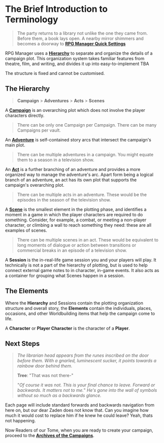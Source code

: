 # The Brief Introduction to Terminology

> The party returns to a library not unlike the one they came from. Before them, a book lays open. A nearby mirror shimmers and becomes a doorway to [**RPG Manager Quick Settings**](RPG%20Manager%20Quick%20Settings.md)

RPG Manager uses a [**Hierarchy**]() to separate and organize the details of a campaign plot. This organization system takes familiar features from theatre, film, and writing, and divides it up into easy-to-implement TBA

The structure is fixed and cannot be customised.

## The Hierarchy
> **Campaign** > **Adventures** > **Acts** > **Scenes**

A [**Campaign**](../Building%20the%20Campaign/Archives%20of%20the%20Campaigns.md) is an overarching plot which does not involve the player characters directly.

> There can be only one Campaign per Campaign. There can be many Campaigns per vault.

An [**Adventure**]() is self-contained story arcs that intersect the campaign's main plot.

>There can be multiple adventures in a campaign. You might equate them to a season in a television show.

An [**Act**]() is a further branching of an adventure and provides a more organized way to manage the adventure's arc. Apart form being a logical branch of an adventure, an act has its own plot that supports the campaign's overarching plot. 

> There can be multiple acts in an adventure. These would be the episodes in the season of the television show.

A [**Scene**]() is the smallest element in the plotting phase, and identifies a moment in a game in which the player characters are required to do something. Consider, for example, a combat, or meeting a non-player character, or climbing a wall to reach something they need: these are all examples of scenes.

> There can be multiple scenes in an act. These would be equivalent to long moments of dialogue or action between transitions or commercial breaks in an episode of a television show.

A **Session** is the in-real-life game session you and your players will play. It technically is not a part of the hierarchy of plotting, but is used to help connect external game notes to in character, in-game events. It also acts as a container for grouping what Scenes happen in a session. 



## The Elements

Where the **Hierarchy** and Sessions contain the plotting organization structure and overall story, the **Elements** contain the individuals, places, occasions, and other Worldbuilding items that help the campaign come to life. 

A **Character** or **Player Character** is the character of a **Player**.





## Next Steps

> *The librarian head appears from the runes inscribed on the door before them. With a gnarled, luminescent sucker, it points towards a rainbow door behind them.*
>
> **Tree**: "That was not there-"
>
>"*Of course it was not. This is your final chance to leave. Forward or backwards. It matters not to me.*" *He's gone into the wall of symbols without so much as a backwards glance.*


Each page will include standard forwards and backwards navigation from here on, but our dear Zaden does not know that. Can you imagine how much it would cost to replace him if he knew he could leave? Yeah, thats not happening.

Now Readers of our Tome, when you are ready to create your campaign, proceed to the [**Archives of the Campaigns**](../Building%20the%20Campaign/Archives%20of%20the%20Campaigns.md). 

